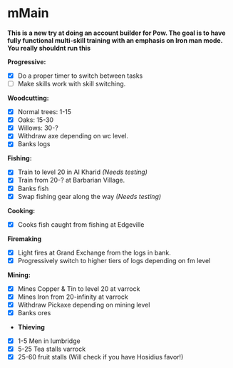 # mMain
**This is a new try at doing an account builder for Pow. The goal is to have fully functional multi-skill training with an emphasis on Iron man mode.**
**You really shouldnt run this**

**Progressive:**
- [X] Do a proper timer to switch between tasks
- [ ] Make skills work with skill switching.

**Woodcutting:**
- [X] Normal trees: 1-15
- [X] Oaks: 15-30
- [X] Willows: 30-?
- [X] Withdraw axe depending on wc level.
- [X] Banks logs

**Fishing:**
- [X] Train to level 20 in Al Kharid *(Needs testing)*
- [X] Train from 20-? at Barbarian Village.
- [X] Banks fish
- [X] Swap fishing gear along the way *(Needs testing)*

**Cooking:**
- [X] Cooks fish caught from fishing at Edgeville

**Firemaking**
- [X] Light fires at Grand Exchange from the logs in bank.
- [X] Progressively switch to higher tiers of logs depending on fm level

**Mining:**
- [X] Mines Copper & Tin to level 20 at varrock
- [X] Mines Iron from 20-infinity at varrock
- [X] Withdraw Pickaxe depending on mining level
- [X] Banks ores
  
- **Thieving**
- [X] 1-5 Men in lumbridge
- [X] 5-25 Tea stalls varrock
- [X] 25-60 fruit stalls (Will check if you have Hosidius favor!)